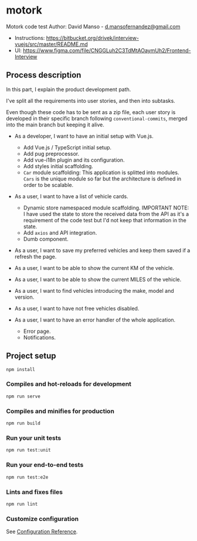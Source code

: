 # motork

Motork code test
Author: David Manso - d.mansofernandez@gmail.com

- Instructions: https://bitbucket.org/drivek/interview-vuejs/src/master/README.md
- UI: https://www.figma.com/file/CNGGLuh2C3TdMtAOaymUh2/Frontend-Interview

## Process description

In this part, I explain the product development path.

I've split all the requirements into user stories, and then into subtasks.

Even though these code has to be sent as a zip file, each user story is developed in their specific branch following `conventional-commits`, merged into the main branch but keeping it alive.

- As a developer, I want to have an initial setup with Vue.js.
  - Add Vue.js / TypeScript initial setup.
  - Add pug preprocessor.
  - Add vue-i18n plugin and its configuration.
  - Add styles initial scaffolding.
  - `Car` module scaffolding: This application is splitted into modules. `Cars` is the unique module so far but the architecture is defined in order to be scalable.

- As a user, I want to have a list of vehicle cards.
  - Dynamic store namespaced module scaffolding. IMPORTANT NOTE: I have used the state to store the received data from the API as it's a requirement of the code test but I'd not keep that information in the state.
  - Add `axios` and API integration.
  - Dumb component.
- As a user, I want to save my preferred vehicles and keep them saved if a refresh the page.
- As a user, I want to be able to show the current KM of the vehicle.
- As a user, I want to be able to show the current MILES of the vehicle.
- As a user, I want to find vehicles introducing the make, model and version.
- As a user, I want to have not free vehicles disabled.
- As a user, I want to have an error handler of the whole application.
  - Error page.
  - Notifications.


## Project setup
```
npm install
```

### Compiles and hot-reloads for development
```
npm run serve
```

### Compiles and minifies for production
```
npm run build
```

### Run your unit tests
```
npm run test:unit
```

### Run your end-to-end tests
```
npm run test:e2e
```

### Lints and fixes files
```
npm run lint
```

### Customize configuration
See [Configuration Reference](https://cli.vuejs.org/config/).
